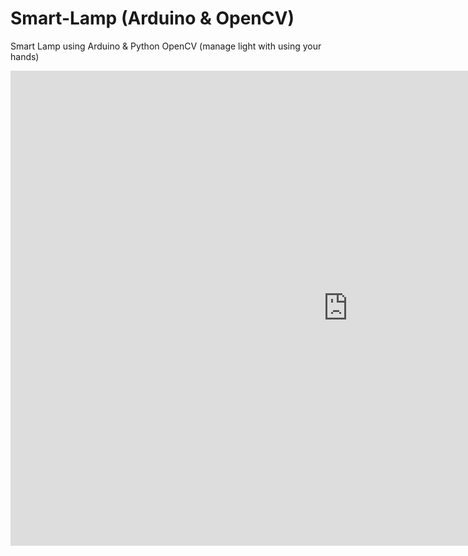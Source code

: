 # Smart-Lamp (Arduino & OpenCV)
Smart Lamp using Arduino &amp; Python OpenCV (manage light with using your hands)


<iframe width='1080' height='760' src="https://www.youtube.com/embed/7k94SBRYA-w" frameborder="0" allowfullscreen></iframe>
